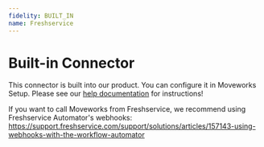```yaml
---
fidelity: BUILT_IN
name: Freshservice
---
```


# Built-in Connector

This connector is built into our product. You can configure it in Moveworks Setup. Please see our [help documentation](https://help.moveworks.com/) for instructions!

If you want to call Moveworks from Freshservice, we recommend using Freshservice Automator's webhooks: https://support.freshservice.com/support/solutions/articles/157143-using-webhooks-with-the-workflow-automator

